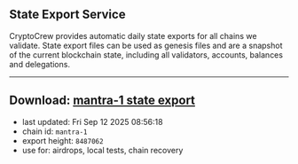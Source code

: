 ## State Export Service
CryptoCrew provides automatic daily state exports for all chains we validate. State export files can be used as genesis files and are a snapshot of the current blockchain state, including all validators, accounts, balances and delegations.

---
**Download: [mantra-1 state export](https://dl-eu2.ccvalidators.com/SERVICE/mantrachain/mantra-1_export_8487062.json)**
---

- last updated: Fri Sep 12 2025 08:56:18
- chain id: `mantra-1`
- export height: `8487062`
- use for: airdrops, local tests, chain recovery
